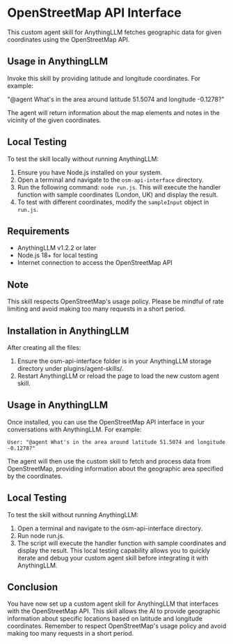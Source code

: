 # OpenStreetMap API Interface

This custom agent skill for AnythingLLM fetches geographic data for given coordinates using the OpenStreetMap API.

## Usage in AnythingLLM

Invoke this skill by providing latitude and longitude coordinates. For example:

"@agent What's in the area around latitude 51.5074 and longitude -0.1278?"

The agent will return information about the map elements and notes in the vicinity of the given coordinates.

## Local Testing

To test the skill locally without running AnythingLLM:

1. Ensure you have Node.js installed on your system.
2. Open a terminal and navigate to the `osm-api-interface` directory.
3. Run the following command: `node run.js`. This will execute the handler function with sample coordinates (London, UK) and display the result.
4. To test with different coordinates, modify the `sampleInput` object in `run.js`.

## Requirements

- AnythingLLM v1.2.2 or later
- Node.js 18+ for local testing
- Internet connection to access the OpenStreetMap API

## Note

This skill respects OpenStreetMap's usage policy. Please be mindful of rate limiting and avoid making too many requests in a short period.

## Installation in AnythingLLM
After creating all the files:

1. Ensure the osm-api-interface folder is in your AnythingLLM storage directory under plugins/agent-skills/.
2. Restart AnythingLLM or reload the page to load the new custom agent skill.

## Usage in AnythingLLM
Once installed, you can use the OpenStreetMap API interface in your conversations with AnythingLLM. For example:

```
User: "@agent What's in the area around latitude 51.5074 and longitude -0.1278?"
```

The agent will then use the custom skill to fetch and process data from OpenStreetMap, providing information about the geographic area specified by the coordinates.

## Local Testing
To test the skill without running AnythingLLM:

1. Open a terminal and navigate to the osm-api-interface directory.
2. Run node run.js.
3. The script will execute the handler function with sample coordinates and display the result.
This local testing capability allows you to quickly iterate and debug your custom agent skill before integrating it with AnythingLLM.

## Conclusion
You have now set up a custom agent skill for AnythingLLM that interfaces with the OpenStreetMap API. This skill allows the AI to provide geographic information about specific locations based on latitude and longitude coordinates. Remember to respect OpenStreetMap's usage policy and avoid making too many requests in a short period.